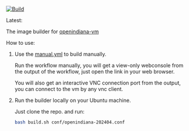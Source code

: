 

[![Build](https://github.com/vmactions/openindiana-builder/actions/workflows/build.yml/badge.svg)](https://github.com/vmactions/openindiana-builder/actions/workflows/build.yml)

Latest: 


The image builder for [openindiana-vm](https://github.com/vmactions/openindiana-vm)


How to use:

1. Use the [manual.yml](.github/workflows/manual.yml) to build manually.
   
    Run the workflow manually, you will get a view-only webconsole from the output of the workflow, just open the link in your web browser.
   
    You will also get an interactive VNC connection port from the output, you can connect to the vm by any vnc client.

2. Run the builder locally on your Ubuntu machine.

    Just clone the repo. and run:
    ```bash
    bash build.sh conf/openindiana-202404.conf
    ```
   
